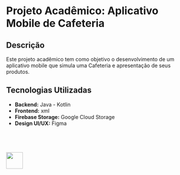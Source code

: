 # Projeto Acadêmico: Aplicativo Mobile de Cafeteria

## Descrição

Este projeto acadêmico tem como objetivo o desenvolvimento de um aplicativo mobile que simula uma Cafeteria e apresentação de seus produtos.

## Tecnologias Utilizadas

- **Backend:** Java - Kotlin
- **Frontend:** xml
- **Firebase Storage:** Google Cloud Storage
- **Design UI/UX:** Figma

&nbsp;

#
[<img width="45" src="https://github.com/gihcout/arduino/assets/112673878/a25404ac-e2a0-4e53-9f31-3a55b0bdfebc" />](https://github.com/gihcout)
